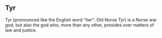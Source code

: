 ## Tyr
Tyr (pronounced like the English word “tier”; Old Norse Týr) is a Norse war god, but also the god who, more than any other, presides over matters of law and justice.
